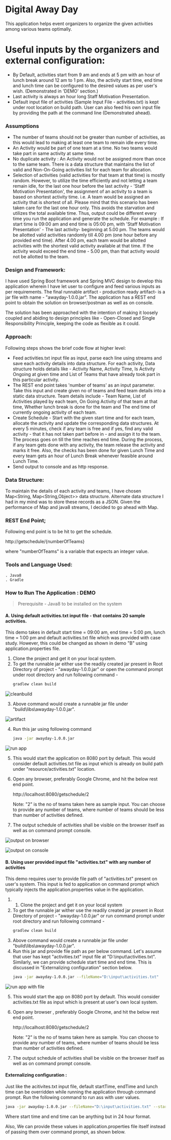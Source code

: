 # Digital Away Day

This application helps event organizers to organize the given activities among various teams optimally.

# Useful inputs by the organizers and external configuration:
  - By Default, activities start from 9 am and ends at 5 pm with an hour of lunch break around 12 am to 1 pm. Also, the activity start time, end time and lunch time can be configured to the desired values as per user's wish. (Demonstrated in 'DEMO' section.) 
  - Last activity is always an hour long Staff Motivation Presentation.
  - Default input file of activities (Sample Input File - activities.txt) is kept under root location on build path. User can also feed his own input file by providing the path at the command line (Demonstrated  ahead).

### Assumptions
- The number of teams should not be greater than number of activities, as this would lead to making at least one team to remain idle every time.
- An Activity would be part of one team at a time. No two teams would take part in same activity at same time.
- No duplicate activity : An Activity would not be assigned more than once to the same team. There is a data structure that maintains the list of valid and Non-On-Going activities list for each team for allocation.
- Selection of activities (valid activities for that team at that time) is mostly random. However, to utilize the time efficiently  and not letting a team remain idle, for the last one hour before the last activity - 'Staff Motivation Presentation', the assignment of an activity to a team is based on shortest activity time. i.e. A team would be assigned an activity that is shortest of all. Please mind that this scenario has been taken care for the last one hour only. This avoids the starvation and utilizes the total available time. Thus, output could be different every time you run the application and generate the schedule.
For example : If start time is 09:00 am and end time is 05:00 pm, with 'Staff Motivation Presentation' - The last activity- beginning  at 5.00 pm. The teams would be allotted valid activities randomly till 4.00 pm (one hour before any provided end time). After 4.00 pm, each team would be allotted activities with the shortest valid activity available at that time. If the activity would exceed the end time - 5.00 pm, than that activity would not be allotted to the team.


### Design and Framework:

I have used Spring Boot framework and Spring MVC design to develop this application wherein I have let user to configure and feed various inputs as per requirements. The final runnable artifact - production ready artifact- is a jar file with name - "awayday-1.0.0.jar". The application has a REST end point to obtain the solution on browser/postman as well as on console.

The solution has been approached with the intention of making it loosely coupled and abiding to design principles like - Open-Closed and Single Responsibility Principle, keeping the code as flexible as it could.

### Approach:

Following steps shows the brief code flow at higher level:

 - Feed activities.txt input file as input, parse each line using streams and save each activity details into data structure. For each activity, Data structure holds details like - Activity Name, Activity Time, Is Activity Ongoing at given time and List of Teams that have already took part in this particular activity.
 - The REST end point takes 'number of teams' as an input parameter. Take this input and create given no of teams and feed team details into a static data structure. Team details include - Team Name, List of Activities played by each team, On Going Activity of that team at that time, Whether lunch break is done for the team and The end time of currently ongoing activity of each team.
 - Create Schedule - Start with the given start time and for each team, allocate the activity and update the corresponding data structures. At every 5 minutes, check if any team is free and if yes, find any valid activity - that it has not taken part before in - and assign it to the team. The process goes on till the time reaches end time. During the process, if any team gets done with any activity, the team release the activity and marks it free. Also, the checks has been done for given Lunch Time and every team gets an hour of Lunch Break whenever feasible  around Lunch Time.
 - Send output to console and as http response.
 
### Data Structure: 

To maintain the details of each activity and teams, I have chosen Map<String, Map<String,Object>> data structure. Alternate data structure I had in my mind was to store these records as a JSON. Given the performance of Map and java8 streams, I decided to go ahead with Map.

### REST End Point;

Following end point is to be hit to get the schedule.

http://getschedule/{numberOfTeams} 

where "numberOfTeams" is a variable that expects an integer value.

### Tools and Language Used:
    . Java8
    . Gradle

### How to Run The Application : DEMO

 > Prerequisite - Java8 to be installed on the system

#### A. Using default activities.txt input file - that contains 20 sample activities.

This demo takes in default start time = 09:00 am, end time = 5:00 pm,  lunch time = 1:00 pm and default activities.txt file which was provided with case study. However, this could be changed as shown in demo "B" using application.properties file.

 1. Clone the project and get it on your local system.
 2. To get the runnable jar either use the readily created jar present in Root Directory of project - "awayday-1.0.0.jar" or open the command prompt under root directory and run following command -
    ```sh 
    gradlew clean build
    ```
![cleanbuild](https://user-images.githubusercontent.com/30333780/51605616-8f55bf80-1f35-11e9-9e72-f1f6a6f006a4.jpg)
    
3. Above command would create a runnable jar file under "build\libs\awayday-1.0.0.jar".

![artifact](https://user-images.githubusercontent.com/30333780/51605615-8f55bf80-1f35-11e9-814e-c0107306182f.jpg)

4. Run this jar using following command 
   ```sh
   java -jar awayday-1.0.0.jar
   ```
![run app](https://user-images.githubusercontent.com/30333780/51605620-8fee5600-1f35-11e9-8ede-c9f27b314672.jpg)
   
5. This would start the application on 8080 port by default. This would consider default activities.txt file as input which is already on build path under "resource/activities.txt" location.
6. Open any browser, preferably  Google Chrome, and hit the below rest end point. 
    
    http://localhost:8080/getschedule/2 

    Note: "2" is the no of teams taken here as sample input. You can choose to provide any number of teams, where number of teams should be less than number of activities defined.   
  
7. The output schedule of activities shall be visible on the browser itself as well as on command prompt console.


![output on browser](https://user-images.githubusercontent.com/30333780/51605617-8fee5600-1f35-11e9-9d1d-7213d75a01bb.jpg)

![output on console](https://user-images.githubusercontent.com/30333780/51605618-8fee5600-1f35-11e9-8039-add3b5ba4e24.jpg)


 #### B. Using user provided input file "activities.txt" with any number of activities
 
 This demo requires user to provide file path of "activities.txt" present on user's system. This input is fed to application on command prompt which typically injects the application.properties value in the application.
 
 1. 1. Clone the project and get it on your local system
 2. To get the runnable jar wither use the readily created jar present in Root Directory of project - "awayday-1.0.0.jar" or run command prompt under root directory and run following command -
    ```sh 
    gradlew clean build
    ```
3. Above command would create a runnable jar file under "build\libs\awayday-1.0.0.jar".
4. Run this jar and provide file path as per below command. Let's assume that user has kept "activities.txt" input file at "D:\input\activities.txt". Similarly, we can provide schedule start time and end time. This is discussed in "Externalizing configuration" section below.
   ```sh
   java -jar awayday-1.0.0.jar --fileName="D:\input\activities.txt"
   ```
   
 ![run app with file](https://user-images.githubusercontent.com/30333780/51605619-8fee5600-1f35-11e9-9fd8-2887668eb180.jpg)
   
5. This would start the app on 8080 port by default. This would consider activities.txt file as input which is present at user's own local system. 
6. Open any browser , preferably  Google Chrome, and hit the below rest end point. 

    http://localhost:8080/getschedule/2 

    Note: "2" is the no of teams taken here as sample. You can choose to provide any number of teams, where number of teams should be less than number of activities defined.
7. The output schedule of activities shall be visible on the browser itself as well as on command prompt console.

#### Externalizing configuration :

Just like the acitivites.txt input file, default startTime, endTime and lunch time can be overridden while running the application through command prompt. Run the following command to run ass with user values.

```sh
java -jar awayday-1.0.0.jar --fileName="D:\input\activities.txt" --startTime=11:00 --endTime=19:00 --lunchTimeStartsAt=14:00 lunchTimeEndsAt=15:00
```

Where start time and end time can be anything but in 24 hour format.

Also, We can provide these values in application.properties file itself instead of passing them over command prompt, as shown below.
